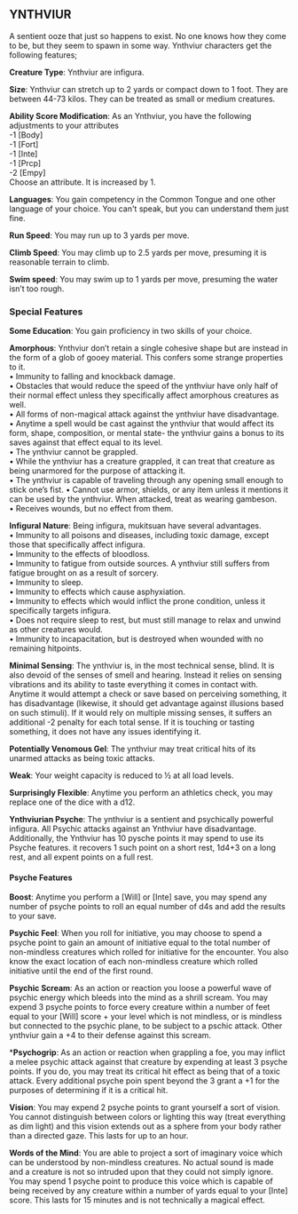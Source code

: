 ## YNTHVIUR
A sentient ooze that just so happens to exist. No one knows how they come to be, but they seem to spawn in some way. Ynthviur characters get the following features;

**Creature Type**: Ynthviur are infigura.

**Size**: Ynthviur can stretch up to 2 yards or compact down to 1 foot. They are between 44-73 kilos. They can be treated as small or medium creatures.

**Ability Score Modification**: As an Ynthviur, you have the following adjustments to your attributes  
-1 [Body]  
-1 [Fort]  
-1 [Inte]  
-1 [Prcp]  
-2 [Empy]  
Choose an attribute. It is increased by 1.

**Languages**: You gain competency in the Common Tongue and one other language of your choice. You can't speak, but you can understand them just fine.

**Run Speed**: You may run up to 3 yards per move.

**Climb Speed**: You may climb up to 2.5 yards per move, presuming it is reasonable terrain to climb.

**Swim speed**: You may swim up to 1 yards per move, presuming the water isn’t too rough.

### Special Features

**Some Education**: You gain proficiency in two skills of your choice.

**Amorphous**: Ynthviur don’t retain a single cohesive shape but are instead in the form of a glob of gooey material. This confers some strange properties to it.  
 • Immunity to falling and knockback damage.  
 • Obstacles that would reduce the speed of the ynthviur have only half of their normal effect unless they specifically affect amorphous creatures as well.  
 • All forms of non-magical attack against the ynthviur have disadvantage.  
 • Anytime a spell would be cast against the ynthviur that would affect its form, shape, composition, or mental state- the ynthviur gains a bonus to its saves against that effect equal to its level.  
 • The ynthviur cannot be grappled.  
 • While the ynthviur has a creature grappled, it can treat that creature as being unarmored for the purpose of attacking it.  
 • The ynthviur is capable of traveling through any opening small enough to stick one’s fist.
 • Cannot use armor, shields, or any item unless it mentions it can be used by the ynthviur. When attacked, treat as wearing gambeson.  
 • Receives wounds, but no effect from them.

 **Infigural Nature**: Being infigura, mukitsuan have several advantages.  
 • Immunity to all poisons and diseases, including toxic damage, except those that specifically affect infigura.  
 • Immunity to the effects of bloodloss.  
 • Immunity to fatigue from outside sources. A ynthviur still suffers from fatigue brought on as a result of sorcery.  
 • Immunity to sleep.  
 • Immunity to effects which cause asphyxiation.  
 • Immunity to effects which would inflict the prone condition, unless it specifically targets infigura.  
 • Does not require sleep to rest, but must still manage to relax and unwind as other creatures would.  
 • Immunity to incapacitation, but is destroyed when wounded with no remaining hitpoints.

**Minimal Sensing**: The ynthviur is, in the most technical sense, blind. It is also devoid of the senses of smell and hearing. Instead it relies on sensing vibrations and its ability to taste everything it comes in contact with. Anytime it would attempt a check or save based on perceiving something, it has disadvantage (likewise, it should get advantage against illusions based on such stimuli). If it would rely on multiple missing senses, it suffers an additional -2 penalty for each total sense. If it is touching or tasting something, it does not have any issues identifying it.

**Potentially Venomous Gel**: The ynthviur may treat critical hits of its unarmed attacks as being toxic attacks.

**Weak**: Your weight capacity is reduced to ½ at all load levels.

**Surprisingly Flexible**: Anytime you perform an athletics check, you may replace one of the dice with a d12.

**Ynthviurian Psyche**: The ynthviur is a sentient and psychically powerful infigura. All Psychic attacks against an Ynthviur have disadvantage. Additionally, the Ynthviur has 10 pysche points it may spend to use its Psyche features. it recovers 1 such point on a short rest, 1d4+3 on a long rest, and all expent points on a full rest.

#### Psyche Features

**Boost**: Anytime you perform a [Will] or [Inte] save, you may spend any number of psyche points to roll an equal number of d4s and add the results to your save.

**Psychic Feel**: When you roll for initiative, you may choose to spend a psyche point to gain an amount of initiative equal to the total number of non-mindless creatures which rolled for initiative for the encounter. You also know the exact location of each non-mindless creature which rolled initiative until the end of the first round.

**Psychic Scream**: As an action or reaction you loose a powerful wave of psychic energy which bleeds into the mind as a shrill scream. You may expend 3 psyche points to force every creature within a number of feet equal to your [Will] score + your level which is not mindless, or is mindless but connected to the psychic plane, to be subject to a pschic attack. Other ynthviur gain a +4 to their defense against this scream.

***Psychogrip**: As an action or reaction when grappling a foe, you may inflict a melee psychic attack against that creature by expending at least 3 psyche points. If you do, you may treat its critical hit effect as being that of a toxic attack. Every additional psyche poin spent beyond the 3 grant a +1 for the purposes of determining if it is a critical hit.

**Vision**: You may expend 2 psyche points to grant yourself a sort of vision. You cannot distinguish between colors or lighting this way (treat everything as dim light) and this vision extends out as a sphere from your body rather than a directed gaze. This lasts for up to an hour.

**Words of the Mind**: You are able to project a sort of imaginary voice which can be understood by non-mindless creatures. No actual sound is made and a creature is not so intruded upon that they could not simply ignore. You may spend 1 psyche point to produce this voice which is capable of being received by any creature within a number of yards equal to your [Inte] score. This lasts for 15 minutes and is not technically a magical effect.
